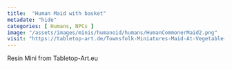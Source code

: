 ```yaml
---
title:  "Human Maid with basket"
metadate: "hide"
categories: [ Humans, NPCs ]
image: "/assets/images/minis/humanoid/humans/HumanCommonerMaid2.png"
visit: "https://tabletop-art.de/Townsfolk-Miniatures-Maid-At-Vegetable-Shopping-EN"
---
```

Resin Mini from Tabletop-Art.eu